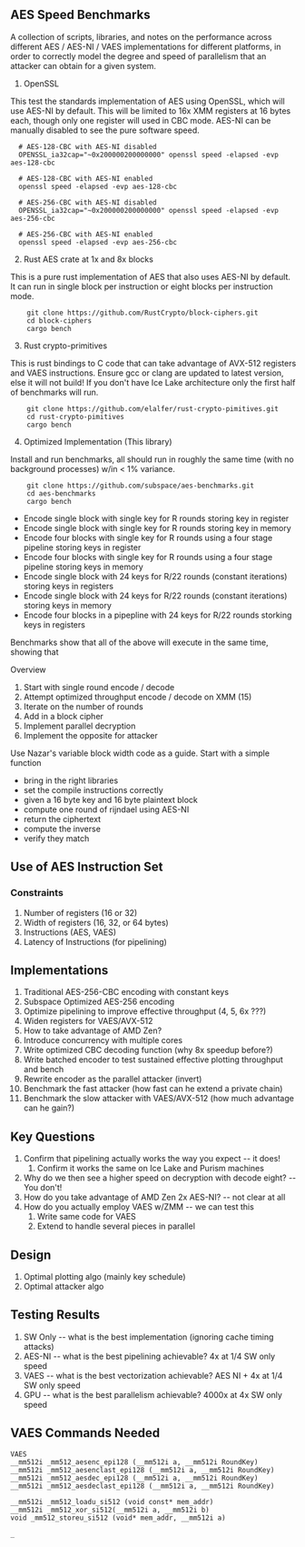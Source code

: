 ##  AES Speed Benchmarks

A collection of scripts, libraries, and notes on the performance across different AES / AES-NI / VAES implementations for different platforms, in order to correctly model the degree and speed of parallelism that an attacker can obtain for a given system.

1. OpenSSL

This test the standards implementation of AES using OpenSSL, which will use AES-NI by default. This will be limited to 16x XMM registers at 16 bytes each, though only one register will used in CBC mode. AES-NI can be manually disabled to see the pure software speed.

```
  # AES-128-CBC with AES-NI disabled
  OPENSSL_ia32cap="~0x200000200000000" openssl speed -elapsed -evp aes-128-cbc

  # AES-128-CBC with AES-NI enabled
  openssl speed -elapsed -evp aes-128-cbc

  # AES-256-CBC with AES-NI disabled
  OPENSSL_ia32cap="~0x200000200000000" openssl speed -elapsed -evp aes-256-cbc

  # AES-256-CBC with AES-NI enabled
  openssl speed -elapsed -evp aes-256-cbc
```

2. Rust AES crate at 1x and 8x blocks

This is a pure rust implementation of AES that also uses AES-NI by default. It can run in single block per instruction or eight blocks per instruction mode.

```
    git clone https://github.com/RustCrypto/block-ciphers.git
    cd block-ciphers
    cargo bench
```

3. Rust crypto-primitives 

This is rust bindings to C code that can take advantage of AVX-512 registers and VAES instructions.
Ensure gcc or clang are updated to latest version, else it will not build!
If you don't have Ice Lake architecture only the first half of benchmarks will run.

```
    git clone https://github.com/elalfer/rust-crypto-pimitives.git
    cd rust-crypto-pimitives
    cargo bench
```

4. Optimized Implementation (This library)

Install and run benchmarks, all should run in roughly the same time (with no background processes) w/in < 1% variance.

```
    git clone https://github.com/subspace/aes-benchmarks.git
    cd aes-benchmarks
    cargo bench
```

* Encode single block with single key for R rounds storing key in register
* Encode single block with single key for R rounds storing key in memory
* Encode four blocks with single key for R rounds using a four stage pipeline storing keys in register
* Encode four blocks with single key for R rounds using a four stage pipeline storing keys in memory
* Encode single block with 24 keys for R/22 rounds (constant iterations) storing keys in registers
* Encode single block with 24 keys for R/22 rounds (constant iterations) storing keys in memory
* Encode four blocks in a pipepline with 24 keys for R/22 rounds storking keys in registers

Benchmarks show that all of the above will execute in the same time, showing that 

Overview

1. Start with single round encode / decode
2. Attempt optimized throughput encode / decode on XMM (15)
3. Iterate on the number of rounds
4. Add in a block cipher
5. Implement parallel decryption
6. Implement the opposite for attacker

Use Nazar's variable block width code as a guide.
Start with a simple function
  * bring in the right libraries
  * set the compile instructions correctly
  * given a 16 byte key and 16 byte plaintext block
  * compute one round of rijndael using AES-NI
  * return the ciphertext
  * compute the inverse
  * verify they match


## Use of AES Instruction Set

### Constraints

1. Number of registers (16 or 32)
2. Width of registers (16, 32, or 64 bytes)
3. Instructions (AES, VAES)
4. Latency of Instructions (for pipelining)

## Implementations

1. Traditional AES-256-CBC encoding with constant keys
2. Subspace Optimized AES-256 encoding
3. Optimize pipelining to improve effective throughput (4, 5, 6x ???)
4. Widen registers for VAES/AVX-512
5. How to take advantage of AMD Zen?
6. Introduce concurrency with multiple cores
7. Write optimized CBC decoding function (why 8x speedup before?)
8. Write batched encoder to test sustained effective plotting throughput and bench
9.  Rewrite encoder as the parallel attacker (invert)
10. Benchmark the fast attacker (how fast can he extend a private chain)
11. Benchmark the slow attacker with VAES/AVX-512 (how much advantage can he gain?)

## Key Questions

1. Confirm that pipelining actually works the way you expect -- it does!
   1. Confirm it works the same on Ice Lake and Purism machines
2. Why do we then see a higher speed on decryption with decode eight? -- You don't!
3. How do you take advantage of AMD Zen 2x AES-NI? -- not clear at all
4. How do you actually employ VAES w/ZMM -- we can test this
   1. Write same code for VAES
   2. Extend to handle several pieces in parallel 


## Design

1. Optimal plotting algo (mainly key schedule)
2. Optimal attacker algo


## Testing Results

1. SW Only -- what is the best implementation (ignoring cache timing attacks)
2. AES-NI -- what is the best pipelining achievable? 4x at 1/4 SW only speed
3. VAES -- what is the best vectorization achievable? AES NI + 4x at 1/4 SW only speed
4. GPU -- what is the best parallelism achievable? 4000x at 4x SW only speed


## VAES Commands Needed

```
VAES
__mm512i _mm512_aesenc_epi128 (__mm512i a, __mm512i RoundKey)
__mm512i _mm512_aesenclast_epi128 (__mm512i a, __mm512i RoundKey)
__mm512i _mm512_aesdec_epi128 (__mm512i a, __mm512i RoundKey)
__mm512i _mm512_aesdeclast_epi128 (__mm512i a, __mm512i RoundKey)

__mm512i _mm512_loadu_si512 (void const* mem_addr)
__mm512i _mm512_xor_si512(__mm512i a, __mm512i b)
void _mm512_storeu_si512 (void* mem_addr, __mm512i a)

_
```